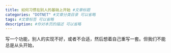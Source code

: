 ```yaml
---
title: 如何习惯在别人的基础上开始 #文章标题
categories: "DOTNET" #文章分类目录 可以省略
tags: #文章标签 可以省略
description: #你对本页的描述 可以省略
---
```


写一个功能，别人的实现不好，或者不合适，然后想着自己重写一套。但我们不能总是从头开始，